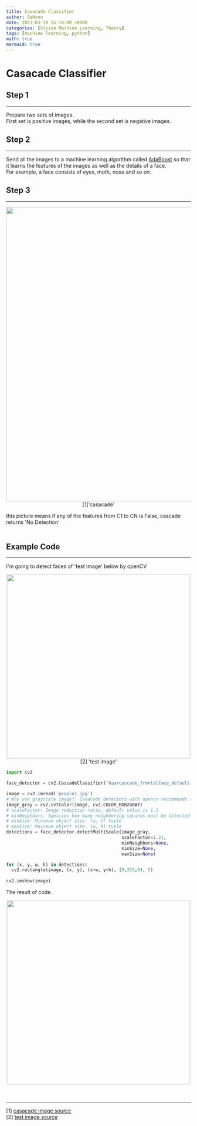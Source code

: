 ```yaml
---
title: Casacade Classifier
author: SeHoon
date: 2023-03-10 15:10:00 +0900
categories: [Vision Machine Learning, Theory]
tags: [machine learning, python]
math: true
mermaid: true
---
```


# Casacade Classifier

## Step 1
---

Prepare two sets of images.<br>
First set is positive images, while the second set is negative images.
## Step 2
---
Send all the images to a machine learning algorithm called [AdaBoost](https://csh970605.github.io/posts/AdaBoost/) so that it learns the features of the images as well as the details of a face.<br>
For example, a face consists of eyes, moth, nose and so on.<br>
## Step 3
---

<center>

<img src="https://user-images.githubusercontent.com/28240052/222949319-922710c1-b41c-4693-927a-01578783d0a6.png" width=800px><br>
[1]'casacade'<br>

</center>

this picture means if any of the features from C1 to CN is False, cascade returns 'No Detection'<br><br>




## Example Code
---

I'm going to detect faces of 'test image' below by openCV
<center>

<img src="https://user-images.githubusercontent.com/28240052/222977717-9ffdbd56-0e14-46a1-9c96-bcc03c7018bb.png" width=500px height=500px><br>
[2] 'test image'

</center>

``` py
import cv2

face_detector = cv2.CascadeClassifier('haarcascade_frontalface_default.xml')

image = cv2.imread('people1.jpg')
# Why use grayscale image?: Casacade detectors with opencv recommands to use grayscale images.
image_gray = cv2.cvtColor(image, cv2.COLOR_BGR2GRAY)
# scaleFactor: Image reduction ratio, default value is 1.1
# minNeighbors: Speicies how many neighboring squares must be detected to set it as the final   detection area. default is 3
# minSize: Minimum object size. (w, h) tuple
# maxSize: Maximum object size. (w, h) tuple
detections = face_detector.detectMultiScale(image_gray,
                                            scaleFactor=1.21,
                                            minNeighbors=None,
                                            minSize=None,
                                            maxSize=None)

for (x, y, w, h) in detections:
  cv2.rectangle(image, (x, y), (x+w, y+h), (0,255,0), 5)
  
cv2.imshow(image)
```
The result of code.
<center>
<img src="https://user-images.githubusercontent.com/28240052/222977716-ab949ff9-f58b-4e02-b265-175fb176379b.png" width=500px height=500px><br>
</center><br><br>

---
[1] [casacade image source](https://www.udemy.com/course/computer-vision-masterclass/)<br>
[2] [test image source](https://www.udemy.com/course/computer-vision-masterclass/)<br>